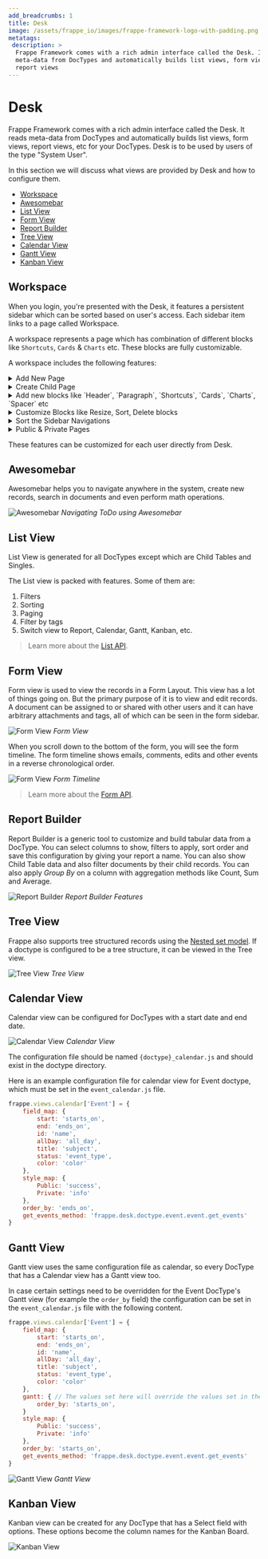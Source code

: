 ```yaml
---
add_breadcrumbs: 1
title: Desk
image: /assets/frappe_io/images/frappe-framework-logo-with-padding.png
metatags:
 description: >
  Frappe Framework comes with a rich admin interface called the Desk. It reads
  meta-data from DocTypes and automatically builds list views, form views and
  report views
---
```


# Desk

Frappe Framework comes with a rich admin interface called the Desk. It reads meta-data
from DocTypes and automatically builds list views, form views, report views, etc
for your DocTypes. Desk is to be used by users of the type "System User".

In this section we will discuss what views are provided by Desk and how to configure them.

- [Workspace](#workspace)
- [Awesomebar](#awesomebar)
- [List View](#list-view)
- [Form View](#form-view)
- [Report Builder](#report-builder)
- [Tree View](#tree-view)
- [Calendar View](#calendar-view)
- [Gantt View](#gantt-view)
- [Kanban View](#kanban-view)

## Workspace

When you login, you're presented with the Desk, it features a persistent sidebar which can be sorted based on user's access.
Each sidebar item links to a page called Workspace.

A workspace represents a page which has combination of different blocks like `Shortcuts`, `Cards` & `Charts` etc. These blocks are fully customizable.

A workspace includes the following features:

<details>
<summary>Add New Page</summary>

![New Page](/docs/assets/img/desk/wspace-new-page.gif)

</details>

<details>
<summary>Create Child Page</summary>

![New Child Page](/docs/assets/img/desk/wspace-new-child-page.gif)

</details>

<details>
<summary>Add new blocks like `Header`, `Paragraph`, `Shortcuts`, `Cards`, `Charts`, `Spacer` etc</summary>

![Add New Blocks](/docs/assets/img/desk/wspace-add-new-blocks.gif)

</details>

<details>
<summary>Customize Blocks like Resize, Sort, Delete blocks</summary>

![Customize Blocks](/docs/assets/img/desk/wspace-customize-blocks.gif)

</details>

<details>
<summary>Sort the Sidebar Navigations</summary>

![Sort Sidebar](/docs/assets/img/desk/wspace-sort-sidebar.gif)

</details>

<details>
<summary>Public & Private Pages</summary>

![Public Private](/docs/assets/img/desk/wspace-public-private-pages.gif)

</details>

These features can be customized for each user directly from Desk.

## Awesomebar

Awesomebar helps you to navigate anywhere in the system, create new records, search in documents
and even perform math operations.

![Awesomebar](/docs/assets/img/desk/awesomebar.png)
*Navigating ToDo using Awesomebar*

## List View

List View is generated for all DocTypes except which are Child Tables and Singles.

The List view is packed with features. Some of them are:

1. Filters
1. Sorting
1. Paging
1. Filter by tags
1. Switch view to Report, Calendar, Gantt, Kanban, etc.

> Learn more about the [List API](/docs/user/en/api/list).

## Form View

Form view is used to view the records in a Form Layout. This view has a lot of
things going on. But the primary purpose of it is to view and edit records.
A document can be assigned to or shared with other users and it can have arbitrary
attachments and tags, all of which can be seen in the form sidebar.

![Form View](/docs/assets/img/doctypes/form-view.png)
*Form View*

When you scroll down to the bottom of the form, you will see the form timeline.
The form timeline shows emails, comments, edits and other events in a reverse
chronological order.

![Form View](/docs/assets/img/desk/form-timeline.png)
*Form Timeline*

> Learn more about the [Form API](/docs/user/en/api/form).

## Report Builder

Report Builder is a generic tool to customize and build tabular data from a DocType.
You can select columns to show, filters to apply, sort order and save this configuration
by giving your report a name. You can also show Child Table data and also filter
documents by their child records. You can also apply *Group By* on a column with
aggregation methods like Count, Sum and Average.

![Report Builder](/docs/assets/img/desk/report-builder.gif)
*Report Builder Features*

## Tree View

Frappe also supports tree structured records using the [Nested set model](https://en.wikipedia.org/wiki/Nested_set_model).
If a doctype is configured to be a tree structure, it can be viewed in the Tree view.

![Tree View](/docs/assets/img/desk/tree-view.png)
*Tree View*

## Calendar View

Calendar view can be configured for DocTypes with a start date and end date.

![Calendar View](/docs/assets/img/desk/calendar-view.png)
*Calendar View*

The configuration file should be named `{doctype}_calendar.js` and should exist in the
doctype directory.

Here is an example configuration file for calendar view for Event doctype, which must be set in the `event_calendar.js` file.

```js
frappe.views.calendar['Event'] = {
	field_map: {
		start: 'starts_on',
		end: 'ends_on',
		id: 'name',
		allDay: 'all_day',
		title: 'subject',
		status: 'event_type',
		color: 'color'
	},
	style_map: {
		Public: 'success',
		Private: 'info'
	},
	order_by: 'ends_on',
	get_events_method: 'frappe.desk.doctype.event.event.get_events'
}
```

## Gantt View

Gantt view uses the same configuration file as calendar, so every DocType that has a Calendar view has a Gantt view too.

In case certain settings need to be overridden for the Event DocType's Gantt view (for example the `order_by` field) the configuration can be set in the `event_calendar.js` file with the following content.

```js
frappe.views.calendar['Event'] = {
	field_map: {
		start: 'starts_on',
		end: 'ends_on',
		id: 'name',
		allDay: 'all_day',
		title: 'subject',
		status: 'event_type',
		color: 'color'
	},
	gantt: { // The values set here will override the values set in the object just for Gantt View
		order_by: 'starts_on',
	}
	style_map: {
		Public: 'success',
		Private: 'info'
	},
	order_by: 'starts_on',
	get_events_method: 'frappe.desk.doctype.event.event.get_events'
}
```

![Gantt View](/docs/assets/img/desk/gantt-view.png)
*Gantt View*

## Kanban View

Kanban view can be created for any DocType that has a Select field with options.
These options become the column names for the Kanban Board.

![Kanban View](/docs/assets/img/desk/kanban-view.png)
